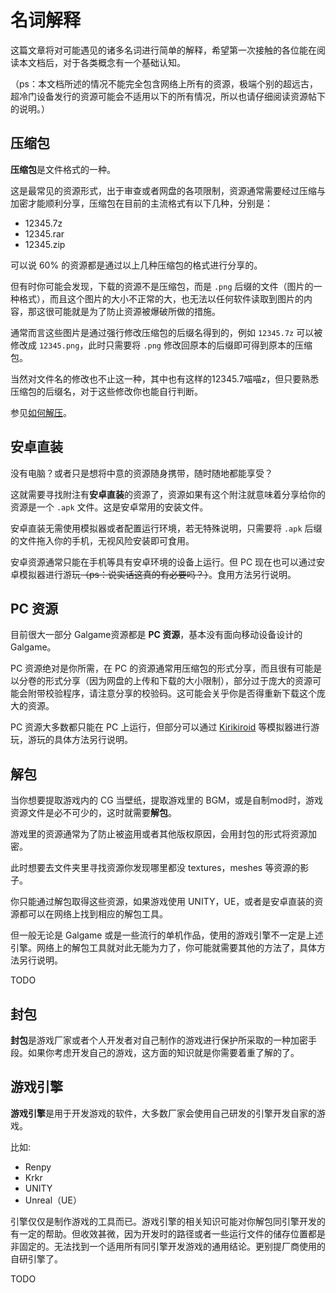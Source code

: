 ﻿# 名词解释

这篇文章将对可能遇见的诸多名词进行简单的解释，希望第一次接触的各位能在阅读本文档后，对于各类概念有一个基础认知。

（ps：本文档所述的情况不能完全包含网络上所有的资源，极端个别的超远古，超冷门设备发行的资源可能会不适用以下的所有情况，所以也请仔细阅读资源帖下的说明。）


## 压缩包

**压缩包**是文件格式的一种。

这是最常见的资源形式，出于审查或者网盘的各项限制，资源通常需要经过压缩与加密才能顺利分享，压缩包在目前的主流格式有以下几种，分别是：

- 12345.7z
- 12345.rar
- 12345.zip

可以说 60% 的资源都是通过以上几种压缩包的格式进行分享的。

但有时你可能会发现，下载的资源不是压缩包，而是 `.png` 后缀的文件（图片的一种格式），而且这个图片的大小不正常的大，也无法以任何软件读取到图片的内容，那这很可能就是为了防止资源被爆破所做的措施。

通常而言这些图片是通过强行修改压缩包的后缀名得到的，例如 `12345.7z` 可以被修改成 `12345.png`，此时只需要将 `.png` 修改回原本的后缀即可得到原本的压缩包。

当然对文件名的修改也不止这一种，其中也有这样的12345.7喵喵z，但只要熟悉压缩包的后缀名，对于这些修改你也能自行判断。

参见[如何解压](/docs/learn/how-to-unarchive.html)。

## 安卓直装

没有电脑？或者只是想将中意的资源随身携带，随时随地都能享受？

这就需要寻找附注有**安卓直装**的资源了，资源如果有这个附注就意味着分享给你的资源是一个 `.apk` 文件。这是安卓常用的安装文件。

安卓直装无需使用模拟器或者配置运行环境，若无特殊说明，只需要将 `.apk` 后缀的文件拖入你的手机，无视风险安装即可食用。

安卓资源通常只能在手机等具有安卓环境的设备上运行。但 PC 现在也可以通过安卓模拟器进行游玩~~（ps：说实话这真的有必要吗？）~~。食用方法另行说明。


## PC 资源

目前很大一部分 Galgame资源都是 **PC 资源**，基本没有面向移动设备设计的 Galgame。

PC 资源绝对是你所需，在 PC 的资源通常用压缩包的形式分享，而且很有可能是以分卷的形式分享（因为网盘的上传和下载的大小限制），部分过于庞大的资源可能会附带校验程序，请注意分享的校验码。这可能会关乎你是否得重新下载这个庞大的资源。

PC 资源大多数都只能在 PC 上运行，但部分可以通过 [Kirikiroid](https://github.com/zeas2/Kirikiroid2/) 等模拟器进行游玩，游玩的具体方法另行说明。


## 解包

当你想要提取游戏内的 CG 当壁纸，提取游戏里的 BGM，或是自制mod时，游戏资源文件是必不可少的，这时就需要**解包**。

游戏里的资源通常为了防止被盗用或者其他版权原因，会用封包的形式将资源加密。

此时想要去文件夹里寻找资源你发现哪里都没 textures，meshes 等资源的影子。

你只能通过解包取得这些资源，如果游戏使用 UNITY，UE，或者是安卓直装的资源都可以在网络上找到相应的解包工具。

但一般无论是 Galgame 或是一些流行的单机作品，使用的游戏引擎不一定是上述引擎。网络上的解包工具就对此无能为力了，你可能就需要其他的方法了，具体方法另行说明。

TODO


## 封包

**封包**是游戏厂家或者个人开发者对自己制作的游戏进行保护所采取的一种加密手段。如果你考虑开发自己的游戏，这方面的知识就是你需要着重了解的了。


## 游戏引擎

**游戏引擎**是用于开发游戏的软件，大多数厂家会使用自己研发的引擎开发自家的游戏。

比如:
- Renpy
- Krkr
- UNITY
- Unreal（UE）

引擎仅仅是制作游戏的工具而已。游戏引擎的相关知识可能对你解包同引擎开发的有一定的帮助。但收效甚微，因为开发时的路径或者一些运行文件的储存位置都是非固定的。无法找到一个适用所有同引擎开发游戏的通用结论。更别提厂商使用的自研引擎了。

TODO
